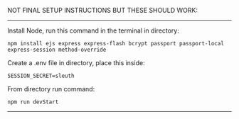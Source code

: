 NOT FINAL SETUP INSTRUCTIONS BUT THESE SHOULD WORK:

---------------------------------------------------

Install Node, run this command in the terminal in directory: 

    npm install ejs express express-flash bcrypt passport passport-local express-session method-override 

Create a .env file in directory, place this inside: 

    SESSION_SECRET=sleuth

From directory run command: 

    npm run devStart

--------------------------------------------------- 